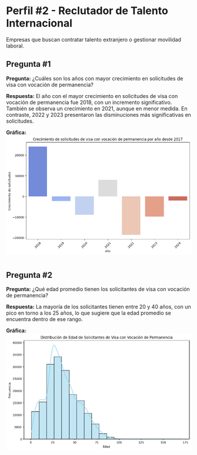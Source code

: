 # Perfil #2 - Reclutador de Talento Internacional

Empresas que buscan contratar talento extranjero o gestionar movilidad laboral.

## Pregunta #1

**Pregunta:** ¿Cuáles son los años con mayor crecimiento en solicitudes de visa con vocación de permanencia?

**Respuesta:** El año con el mayor crecimiento en solicitudes de visa con vocación de permanencia fue 2018, con un incremento significativo. También se observa un crecimiento en 2021, aunque en menor medida. En contraste, 2022 y 2023 presentaron las disminuciones más significativas en solicitudes.

**Gráfica:**
![](./Perfil2-p1.png)
#

## Pregunta #2

**Pregunta:** ¿Qué edad promedio tienen los solicitantes de visa con vocación de permanencia?

**Respuesta:** La mayoría de los solicitantes tienen entre 20 y 40 años, con un pico en torno a los 25 años, lo que sugiere que la edad promedio se encuentra dentro de ese rango.

**Gráfica:**
![](./Perfil2-p2.png)
#